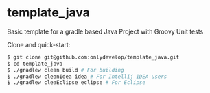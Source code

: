 # template_java

Basic template for a gradle based Java Project with Groovy Unit tests

Clone and quick-start:

```bash
$ git clone git@github.com:onlydevelop/template_java.git
$ cd template_java
$ ./gradlew clean build # For building
$ ./gradlew cleanIdea idea # For Intellij IDEA users
$ ./gradlew cleaEclipse eclipse # For Eclipse 
```
